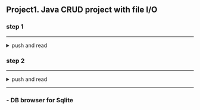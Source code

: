## Project1. Java CRUD project with file I/O
### step 1

---

<details>

<summary>push and read</summary>

#### - goal
- Make dictionary
- Implement Create & Read(List)

#### - result

<img src="screenshots/step1_1.png">
<img src="screenshots/step1_2.png">

</details>

### step 2

---

<details>

<summary>push and read</summary>

#### - goal
- Make dictionary
- Implement Create & Read & Update and Delete
- Connect db(sqlite)

#### - result

<img src="screenshots/step2_1.png">
<img src="screenshots/step2_2.png">
<img src="screenshots/step2_3.png">
<img src="screenshots/step2_4.png">
<img src="screenshots/step2_5.png">
<img src="screenshots/step2_6.png">
<img src="screenshots/step2_7.png">

</details>

---

### - DB browser for Sqlite